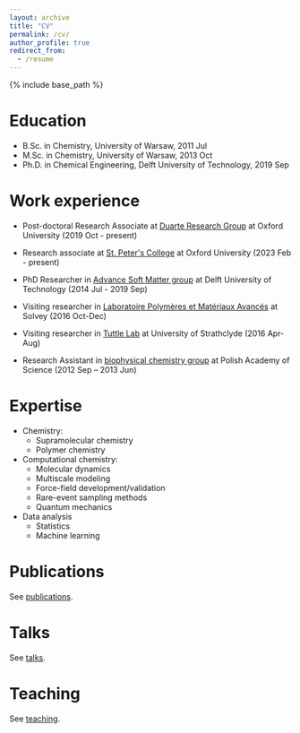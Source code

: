```yaml
---
layout: archive
title: "CV"
permalink: /cv/
author_profile: true
redirect_from:
  - /resume
---
```


{% include base_path %}

Education
======
* B.Sc. in Chemistry, University of Warsaw, 2011 Jul
* M.Sc. in Chemistry, University of Warsaw, 2013 Oct
* Ph.D. in Chemical Engineering, Delft University of Technology, 2019 Sep

Work experience
======
* Post-doctoral Research Associate at [Duarte Research Group](https://www.duartegroupchem.org/) at Oxford University (2019 Oct - present)

* Research associate at [St. Peter's College](https://www.spc.ox.ac.uk/) at Oxford University (2023 Feb - present)

* PhD Researcher in [Advance Soft Matter group](https://www.linkedin.com/company/advanced-soft-matter-tu-delft/) at Delft University of Technology (2014 Jul - 2019 Sep)

* Visiting researcher in [Laboratoire Polymères et Matériaux Avancés](https://www.lpma-research.com/en/index.html) at Solvey (2016 Oct-Dec)

* Visiting researcher in [Tuttle Lab](http://tuttlelab.com/) at University of Strathclyde (2016 Apr-Aug)

* Research Assistant in [biophysical chemistry group](http://groups.ichf.edu.pl/ochab) at Polish Academy of Science (2012 Sep – 2013 Jun)
  
Expertise
======
* Chemistry:
  * Supramolecular chemistry
  * Polymer chemistry
* Computational chemistry:
  * Molecular dynamics
  * Multiscale modeling
  * Force-field development/validation
  * Rare-event sampling methods
  * Quantum mechanics
* Data analysis
  * Statistics
  * Machine learning

Publications
======
See <a href="/publications">publications</a>.
  
Talks
======
See <a href="/talks">talks</a>.
  
Teaching
======
See <a href="/teaching">teaching</a>.
  
